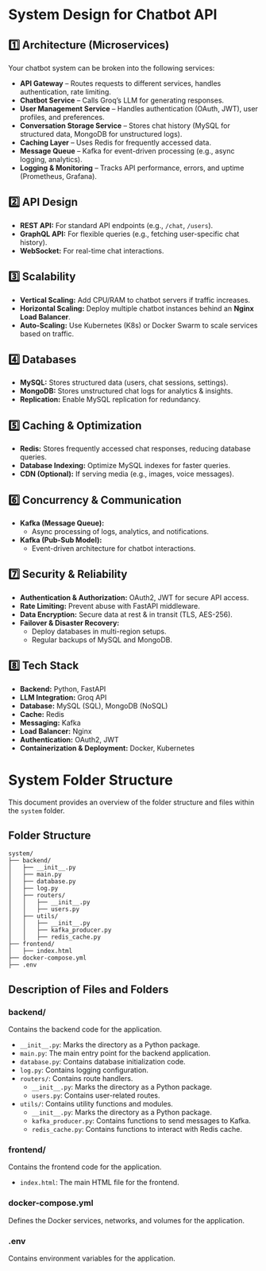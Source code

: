 # System Design for Chatbot API

## 1️⃣ Architecture (Microservices)
Your chatbot system can be broken into the following services:

- **API Gateway** – Routes requests to different services, handles authentication, rate limiting.
- **Chatbot Service** – Calls Groq’s LLM for generating responses.
- **User Management Service** – Handles authentication (OAuth, JWT), user profiles, and preferences.
- **Conversation Storage Service** – Stores chat history (MySQL for structured data, MongoDB for unstructured logs).
- **Caching Layer** – Uses Redis for frequently accessed data.
- **Message Queue** – Kafka for event-driven processing (e.g., async logging, analytics).
- **Logging & Monitoring** – Tracks API performance, errors, and uptime (Prometheus, Grafana).

## 2️⃣ API Design
- **REST API:** For standard API endpoints (e.g., `/chat`, `/users`).
- **GraphQL API:** For flexible queries (e.g., fetching user-specific chat history).
- **WebSocket:** For real-time chat interactions.

## 3️⃣ Scalability
- **Vertical Scaling:** Add CPU/RAM to chatbot servers if traffic increases.
- **Horizontal Scaling:** Deploy multiple chatbot instances behind an **Nginx Load Balancer**.
- **Auto-Scaling:** Use Kubernetes (K8s) or Docker Swarm to scale services based on traffic.

## 4️⃣ Databases
- **MySQL:** Stores structured data (users, chat sessions, settings).
- **MongoDB:** Stores unstructured chat logs for analytics & insights.
- **Replication:** Enable MySQL replication for redundancy.

## 5️⃣ Caching & Optimization
- **Redis:** Stores frequently accessed chat responses, reducing database queries.
- **Database Indexing:** Optimize MySQL indexes for faster queries.
- **CDN (Optional):** If serving media (e.g., images, voice messages).

## 6️⃣ Concurrency & Communication
- **Kafka (Message Queue):**  
  - Async processing of logs, analytics, and notifications.  
- **Kafka (Pub-Sub Model):**  
  - Event-driven architecture for chatbot interactions.

## 7️⃣ Security & Reliability
- **Authentication & Authorization:** OAuth2, JWT for secure API access.
- **Rate Limiting:** Prevent abuse with FastAPI middleware.
- **Data Encryption:** Secure data at rest & in transit (TLS, AES-256).
- **Failover & Disaster Recovery:**  
  - Deploy databases in multi-region setups.  
  - Regular backups of MySQL and MongoDB.

## 8️⃣ Tech Stack
- **Backend:** Python, FastAPI
- **LLM Integration:** Groq API
- **Database:** MySQL (SQL), MongoDB (NoSQL)
- **Cache:** Redis
- **Messaging:** Kafka
- **Load Balancer:** Nginx
- **Authentication:** OAuth2, JWT
- **Containerization & Deployment:** Docker, Kubernetes

# System Folder Structure

This document provides an overview of the folder structure and files within the `system` folder.

## Folder Structure

```
system/
├── backend/
│   ├── __init__.py
│   ├── main.py
│   ├── database.py
│   ├── log.py
│   ├── routers/
│   │   ├── __init__.py
│   │   ├── users.py
│   ├── utils/
│   │   ├── __init__.py
│   │   ├── kafka_producer.py
│   │   ├── redis_cache.py
├── frontend/
│   ├── index.html
├── docker-compose.yml
├── .env
```

## Description of Files and Folders

### backend/
Contains the backend code for the application.

- `__init__.py`: Marks the directory as a Python package.
- `main.py`: The main entry point for the backend application.
- `database.py`: Contains database initialization code.
- `log.py`: Contains logging configuration.
- `routers/`: Contains route handlers.
  - `__init__.py`: Marks the directory as a Python package.
  - `users.py`: Contains user-related routes.
- `utils/`: Contains utility functions and modules.
  - `__init__.py`: Marks the directory as a Python package.
  - `kafka_producer.py`: Contains functions to send messages to Kafka.
  - `redis_cache.py`: Contains functions to interact with Redis cache.

### frontend/
Contains the frontend code for the application.

- `index.html`: The main HTML file for the frontend.

### docker-compose.yml
Defines the Docker services, networks, and volumes for the application.

### .env
Contains environment variables for the application.

